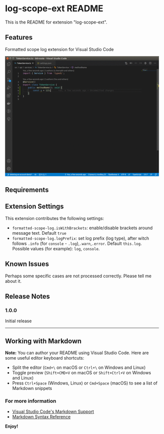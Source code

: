 # log-scope-ext README

This is the README for extension "log-scope-ext".

## Features

Formatted scope log extension for Visual Studio Code

![preview](preview.gif)

## Requirements

## Extension Settings

This extension contributes the following settings:

* `formatted-scope-log.isWithBrackets`: enable/disable brackets around message text. Default `true`
* `formatted-scope-log.logPrefix`: set log prefix (log type), after witch follows `.info` (for `console` - `.log`),`.warn`,`.error`.
Default `this.log`. Possible values (for example): `log`, `console`.

## Known Issues

Perhaps some specific cases are not processed correctly. Please tell me about it.

## Release Notes

### 1.0.0

Initial release

-----------------------------------------------------------------------------------------------------------

## Working with Markdown

**Note:** You can author your README using Visual Studio Code.  Here are some useful editor keyboard shortcuts:

* Split the editor (`Cmd+\` on macOS or `Ctrl+\` on Windows and Linux)
* Toggle preview (`Shift+CMD+V` on macOS or `Shift+Ctrl+V` on Windows and Linux)
* Press `Ctrl+Space` (Windows, Linux) or `Cmd+Space` (macOS) to see a list of Markdown snippets

### For more information

* [Visual Studio Code's Markdown Support](http://code.visualstudio.com/docs/languages/markdown)
* [Markdown Syntax Reference](https://help.github.com/articles/markdown-basics/)

**Enjoy!**
